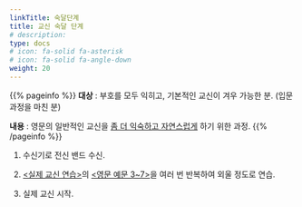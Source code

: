 ```yaml
---
linkTitle: 숙달단계
title: 교신 숙달 단계
# description: 
type: docs
# icon: fa-solid fa-asterisk
# icon: fa-solid fa-angle-down
weight: 20
---
```


{{% pageinfo %}}
<b>대상</b> : 부호를 모두 익히고, 기본적인 교신이 겨우 가능한 분. (입문과정을 마친 분)<br>

<b>내용</b> : 영문의 일반적인 교신을 <u>좀 더 익숙하고 자연스럽게</u> 하기 위한 과정.
{{% /pageinfo %}}
<div oncontextmenu="return false" ondragstart="return false" onselectstart="return false">


1. 수신기로 전신 밴드 수신.
<!--{{< newtabref href="/morse/qso/eng_3" title="영문 예문 3" >}}-->
2. <u><실제 교신 연습></u>의 <u><영문 예문 3~7></U>을 여러 번 반복하여 외울 정도로 연습.

3. 실제 교신 시작.


</div>